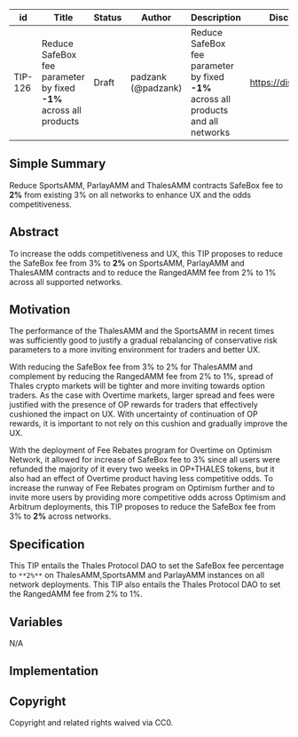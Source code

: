 | id | Title | Status | Author | Description | Discussions to | Created |
| ----------- | ----------- | ----------- | ----------- | ----------- | ----------- | ----------- |
| TIP-126 | Reduce SafeBox fee parameter by fixed **-1%** across all products | Draft | padzank (@padzank) | Reduce SafeBox fee parameter by fixed **-1%** across all products and all networks | https://discord.gg/thales | 2023-2-16


## Simple Summary


Reduce SportsAMM, ParlayAMM and ThalesAMM contracts SafeBox fee to **2%** from existing 3% on all networks to enhance UX and the odds competitiveness.


## Abstract


To increase the odds competitiveness and UX, this TIP proposes to reduce the SafeBox fee from 3% to **2%** on SportsAMM, ParlayAMM and ThalesAMM contracts and to reduce the RangedAMM fee from 2% to 1% across all supported networks.


## Motivation


The performance of the ThalesAMM and the SportsAMM in recent times was sufficiently good to justify a gradual rebalancing of conservative risk parameters to a more inviting environment for traders and better UX.  


With reducing the SafeBox fee from 3% to 2% for ThalesAMM and complement by reducing the RangedAMM fee from 2% to 1%, spread of Thales crypto markets will be tighter and more inviting towards option traders. As the case with Overtime markets, larger spread and fees were justified with the presence of OP rewards for traders that effectively cushioned the impact on UX. With uncertainty of continuation of OP rewards, it is important to not rely on this cushion and gradually improve the UX.  


With the deployment of Fee Rebates program for Overtime on Optimism Network, it allowed for increase of SafeBox fee to 3% since all users were refunded the majority of it every two weeks in OP+THALES tokens, but it also had an effect of Overtime product having less competitive odds. To increase the runway of Fee Rebates program on Optimism further and to invite more users by providing more competitive odds across Optimism and Arbitrum deployments, this TIP proposes to reduce the SafeBox fee from 3% to **2%** across networks.


## Specification

This TIP entails the Thales Protocol DAO to set the SafeBox fee percentage to `**2%**` on ThalesAMM,SportsAMM and ParlayAMM instances on all network deployments. This TIP also entails the Thales Protocol DAO to set the RangedAMM fee from 2% to 1%.

## Variables

N/A

## Implementation


## Copyright
Copyright and related rights waived via CC0.